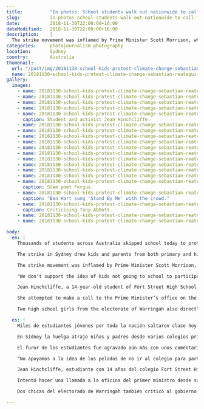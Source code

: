 ```yaml
---
title:          "In photos: School students walk out nationwide to call for action on climate change"
slug:           in-photos-school-students-walk-out-nationwide-to-call-for-action-on-climate-change
date:           2018-11-30T22:00:00+16:00
dateModified:   2018-11-30T22:00:00+16:00
description:    |
  The strike movement was inflamed by Prime Minister Scott Morrison, who rejected the premise of children leaving school and said they needed 'more learning and less activism'.
categories:     photojournalism photography
location:       Sydney
country:        Australia
thumbnail:
  url: "/post/img/20181130-school-kids-protest-climate-change-sebastian-reategui-0360.jpg"
  name: 20181130-school-kids-protest-climate-change-sebastian-reategui-0360
gallery:
  images:
    - name: 20181130-school-kids-protest-climate-change-sebastian-reategui-9871
    - name: 20181130-school-kids-protest-climate-change-sebastian-reategui-8424
    - name: 20181130-school-kids-protest-climate-change-sebastian-reategui-0334
    - name: 20181130-school-kids-protest-climate-change-sebastian-reategui-0360
    - name: 20181130-school-kids-protest-climate-change-sebastian-reategui-8412
      caption: Student and activist Jean Hinchcliffe.
    - name: 20181130-school-kids-protest-climate-change-sebastian-reategui-0452
    - name: 20181130-school-kids-protest-climate-change-sebastian-reategui-0490
    - name: 20181130-school-kids-protest-climate-change-sebastian-reategui-0531
    - name: 20181130-school-kids-protest-climate-change-sebastian-reategui-8532
    - name: 20181130-school-kids-protest-climate-change-sebastian-reategui-0626
    - name: 20181130-school-kids-protest-climate-change-sebastian-reategui-0648
    - name: 20181130-school-kids-protest-climate-change-sebastian-reategui-8475
    - name: 20181130-school-kids-protest-climate-change-sebastian-reategui-9849
    - name: 20181130-school-kids-protest-climate-change-sebastian-reategui-9859
    - name: 20181130-school-kids-protest-climate-change-sebastian-reategui-0621
    - name: 20181130-school-kids-protest-climate-change-sebastian-reategui-0256
      caption: Slam poet Fergus.
    - name: 20181130-school-kids-protest-climate-change-sebastian-reategui-0275
      caption: "Ben Hart sung 'Stand By Me' with the crowd."
    - name: 20181130-school-kids-protest-climate-change-sebastian-reategui-0327
      caption: Criticising Tony Abbott.
    - name: 20181130-school-kids-protest-climate-change-sebastian-reategui-0566
    - name: 20181130-school-kids-protest-climate-change-sebastian-reategui-9939

body:
  en: |
    Thousands of students across Australia skipped school today to protest inaction on climate change.

    The strike in Sydney drew kids and parents from both primary and high schools as far as regional NSW, who heard from an all-children lineup of speakers.

    The strike movement was inflamed by Prime Minister Scott Morrison, who rejected the premise of children leaving school and said they needed "more learning and less activism".

    "We don't support the idea of kids not going to school to participate in things that can be dealt with outside of school", he said in Parliament on Monday.

    Jean Hinchcliffe, a 14-year-old student of Fort Street High School and leader of the rally, rebuked the Prime Minister and said that students are striking precisely because climate change is currently *not* being dealt with outside of school.

    She attempted to make a call to the Prime Minister’s office on the microphone, and shouted the number out to the crowd to join her in making calls in unison.

    Two high school girls from the electorate of Warringah also directly criticised the government, calling out their MP and former prime Minister Tony Abbott as the "most environmentally destructive prime minister ever".

  es: |
    Miles de estudiantes jóvenes por toda la nación saltaron clase hoy para protestar la inacción del gobierno contra el cambio climático.

    En Sídney la huelga atrajo niños y padres desde varios colegios primarios y secundarios hasta las áreas regionales de NSW, y se escuchó una banda de hablantes todos niños y ninguno adulto.

    El furor de los estudiantes fue agravado aún más con unos comentarios del primer ministro Scott Morrison, quién el lunes rechazó la ausencia de los estudiantes y dijo que en su lugar necesitan a “más aprendizaje y menos activismo”.

    “No apoyamos a la idea de los pelados de no ir al colegio para participar en cosas que se puedan resolver afuera del colegio”, dijo en el parlamento.

    Jean Hinchcliffe, estudiante con 14 años del colegio Fort Street High School y líder de la congregación, reprendió al primer ministro y dijo que lo hacen precisamente por el hecho de que el cambio climático no se está resolviendo aun afuera del colegio.”

    Intentó hacer una llamada a la oficina del primer ministro desde su celular sobre el micrófono, gritando al numero a los participantes para que se unen en llamarlo.

    Dos chicas del electorado de Warringah también criticó al gobierno directamente, denunciando a su miembro de parlamento Tony Abbott por haber sido el “primer ministro mas destructivo al medioambiente que nunca”.

---
```

